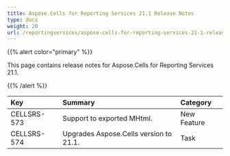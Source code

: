 ```yaml
---
title: Aspose.Cells for Reporting Services 21.1 Release Notes
type: docs
weight: 20
url: /reportingservices/aspose-cells-for-reporting-services-21-1-release-notes/
---
```


{{% alert color="primary" %}} 

This page contains release notes for Aspose.Cells for Reporting Services 21.1.

{{% /alert %}} 

|**Key**|**Summary**|**Category**|
| :- | :- | :- |
|CELLSRS-573|Support to exported MHtml.|New Feature|
|CELLSRS-574|Upgrades Aspose.Cells version to 21.1.|Task|

